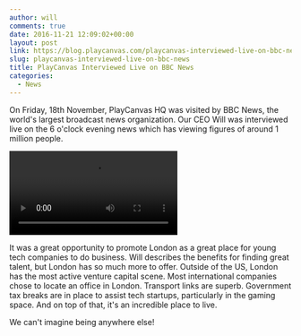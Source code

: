 ```yaml
---
author: will
comments: true
date: 2016-11-21 12:09:02+00:00
layout: post
link: https://blog.playcanvas.com/playcanvas-interviewed-live-on-bbc-news/
slug: playcanvas-interviewed-live-on-bbc-news
title: PlayCanvas Interviewed Live on BBC News
categories:
  - News
---
```


On Friday, 18th November, PlayCanvas HQ was visited by BBC News, the world's largest broadcast news organization. Our CEO Will was interviewed live on the 6 o'clock evening news which has viewing figures of around 1 million people.

<div className="iframe-container">
    <video controls src="/img/BBC-London-Evening-News-18_11_2016.mp4"></video>
</div>

It was a great opportunity to promote London as a great place for young tech companies to do business. Will describes the benefits for finding great talent, but London has so much more to offer. Outside of the US, London has the most active venture capital scene. Most international companies chose to locate an office in London. Transport links are superb. Government tax breaks are in place to assist tech startups, particularly in the gaming space. And on top of that, it's an incredible place to live.

We can't imagine being anywhere else!
